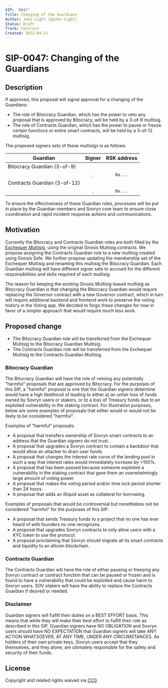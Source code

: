 ```yaml
---
SIP: '0047'
Title: Changing of the Guardians
Author: John Light (@john-light)
Status: Draft
Track: Contract
Created: 2022-04-21
---
```


# SIP-0047: Changing of the Guardians

## Description  

If approved, this proposal will signal approval for a changing of the Guardians:
- The role of Bitocracy Guardian, which has the power to veto any proposal that is approved by Bitocracy, will be held by a 3-of-9 multisig.
- The role of Contracts Guardian, which has the power to pause or freeze certain functions or entire smart contracts, will be held by a 3-of-12 multisig.

The proposed signers sets of these multisigs is as follows:

|	Guardian          	         | Signer   	                 | RSK address  |
| ---------------------------- |:---------------------------:|:------------:|
| Bitocracy Guardian (3-of-9)  |                             |              |
|                              | .                           | `0x...`      |
| Contracts Guardian (3-of-12) |                             |	            |
|                              | .                           | `0x...`      |

To ensure the effectiveness of these Guardian roles, processes will be put in place by the Guardian members and Sovryn core team to ensure close coordination and rapid incident response actions and communications.

## Motivation

Currently the Bitocracy and Contracts Guardian roles are both filled by the [Exchequer Multisig](https://github.com/DistributedCollective/SIPS/blob/main/SIP-0007.md), using the original Gnosis Multisig contracts. We propose assigning the Contracts Guardian role to a new multisig created using Gnosis Safe. We further propose updating the membership set of the Exchequer Multisig and renaming this multisig the Bitocracy Guardian. Each Guardian multisig will have different signer sets to account for the different responsibilities and skills required of each multisig.

The reason for keeping the existing Gnosis Multisig-based multisig as Bitocracy Guardian is that changing the Bitocracy Guardian would require replacing the Governor contract with a new Governor contract, which in turn will require additional backend and frontend work to preserve the voting history in the Voting app. We decided to forgo these changes for now in favor of a simpler approach that would require much less work.

## Proposed change

- The Bitocracy Guardian role will be transferred from the Exchequer Multisig to the Bitocracy Guardian Multisig.
- The Contracts Guardian role will be transferred from the Exchequer Multisig to the Contracts Guardian Multisig.

### Bitocracy Guardian
The Bitocracy Guardian will have the role of vetoing any potentially "harmful" proposals that are approved by Bitocracy. For the purposes of this SIP, a "harmful" proposal is one that the Guardian signers determine would have a high likelihood of leading to either a) an unfair loss of funds owned by Sovryn users or stakers, or b) a loss of Treasury funds due to an exploited vulnerability in the staking contract. For illustration purposes, below are some examples of proposals that either would or would not be likely to be considered "harmful".

Examples of "harmful" proposals:
- A proposal that transfers ownership of Sovryn smart contracts to an address that the Guardian signers do not trust.
- A proposal that upgrades a Sovryn contract to contain a backdoor that would allow an attacker to drain user funds.
- A proposal that changes the interest rate curve of the lending pool in such a way that interest rates would immediately increase by >100%.
- A proposal that has been passed because someone exploited a vulnerability in the staking contract that gave them an overwhelmingly large amount of voting power.
- A proposal that makes the voting period and/or time lock period shorter than 24 hours.
- A proposal that adds an illiquid asset as collateral for borrowing.

Examples of proposals that would be controversial but nonetheless not be considered "harmful" for the purposes of this SIP:
- A proposal that sends Treasury funds to a project that no one has ever heard of with founders no one recognizes.
- A proposal that upgrades Sovryn contracts to only allow users with a KYC token to use the protocol.
- A proposal proclaiming that Sovryn should migrate all its smart contracts and liquidity to an altcoin blockchain. 

### Contracts Guardian
The Contracts Guardian will have the role of either pausing or freezing any Sovryn contract or contract function that can be paused or frozen and is found to have a vulnerability that could be exploited and cause harm to Sovryn users. SOV stakers will have the ability to replace the Contracts Guardian if desired or needed.

### Disclaimer

Guardian signers will fulfill their duties on a BEST EFFORT basis. This means that while they will make their best effort to fulfill their role as described in this SIP, Guardian signers have NO OBLIGATION and Sovryn users should have NO EXPECTATION that Guardian signers will take ANY ACTION WHATSOEVER, AT ANY TIME, UNDER ANY CIRCUMSTANCES. As holders of their own private keys, Sovryn users accept that they themselves, and they alone, are ultimately responsible for the safety and security of their funds.

## License
Copyright and related rights waived via [CC0](https://creativecommons.org/publicdomain/zero/1.0/).

